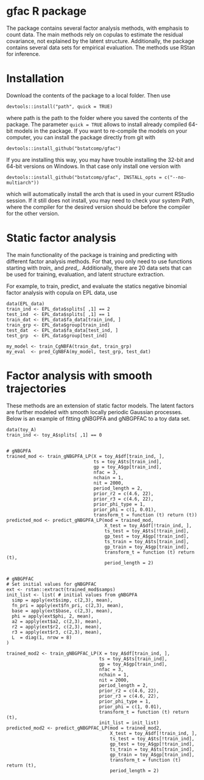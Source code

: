 # gfac R package
The package contains several factor analysis methods, with
emphasis to count data. The main methods rely on copulas to estimate the
residual covariance, not explained by the latent structure. Additionally, the
package contains several data sets for empirical evaluation. The methods use RStan for inference.

# Installation
Download the contents of the package to a local folder. Then use

```{r eval = FALSE}
devtools::install("path", quick = TRUE)
``` 
where path is the path to the folder where you saved the contents of the package. The parameter `quick = TRUE` allows to install already compiled 64-bit models in the package. If you want to re-compile the models on your computer, you can install the package directly from git with

```{r eval = FALSE}
devtools::install_github("bstatcomp/gfac")
``` 

If you are installing this way, you may have trouble installing the 32-bit and 64-bit versions on Windows. In 
that case only install one version with

```{r eval = FALSE}
devtools::install_github("bstatcomp/gfac", INSTALL_opts = c("--no-multiarch"))
``` 

which will automatically install the arch that is used in your current RStudio
session. If it still does not install, you may need to check your system Path,
where the compiler for the desired version should be before the compiler for
the other version.

# Static factor analysis
The main functionality of the package is training and predicting with
different factor analysis methods. For that, you only need to use functions
starting with *train_* and *pred_*. Additionally, there are 20 data sets that
can be used for training, evaluation, and latent structure extraction.

For example, to train, predict, and evaluate
the statics negative binomial factor analysis with copula on EPL data, use

```{r eval = FALSE}
data(EPL_data)
train_ind <- EPL_data$splits[ ,1] == 2
test_ind  <- EPL_data$splits[ ,1] == 1
train_dat <- EPL_data$fa_data[train_ind, ]
train_grp <- EPL_data$group[train_ind]
test_dat  <- EPL_data$fa_data[test_ind, ]
test_grp  <- EPL_data$group[test_ind]

my_model <- train_CgNBFA(train_dat, train_grp)
my_eval  <- pred_CgNBFA(my_model, test_grp, test_dat)
``` 



# Factor analysis with smooth trajectories
These methods are an extension of static factor models. The latent factors are further modeled with smooth locally periodic Gaussian processes. Below is an example of fitting gNBGPFA and gNBGPFAC to a toy data set.
```{r eval = FALSE}
data(toy_A)
train_ind <- toy_A$splits[ ,1] == 0


# gNBGPFA
trained_mod <- train_gNBGPFA_LP(X = toy_A$df[train_ind, ], 
                                ts = toy_A$ts[train_ind], 
                                gp = toy_A$gp[train_ind], 
                                nfac = 3,
                                nchain = 1,
                                nit = 2000,
                                period_length = 2,
                                prior_r2 = c(4.6, 22),
                                prior_r3 = c(4.6, 22),
                                prior_phi_type = 1,
                                prior_phi = c(1, 0.01),
                                transform_t = function (t) return (t))
predicted_mod <- predict_gNBGPFA_LP(mod = trained_mod, 
                                    X_test = toy_A$df[!train_ind, ], 
                                    ts_test = toy_A$ts[!train_ind], 
                                    gp_test = toy_A$gp[!train_ind], 
                                    ts_train = toy_A$ts[train_ind], 
                                    gp_train = toy_A$gp[train_ind],
                                    transform_t = function (t) return (t),
                                    period_length = 2)


# gNBGPFAC
# Set initial values for gNBGPFAC
ext <- rstan::extract(trained_mod$samps)
init_list <- list( # initial values from gNBGPFA
  simp = apply(ext$simp, c(2,3), mean),
  fn_pri = apply(ext$fn_pri, c(2,3), mean),
  base = apply(ext$base, c(2,3), mean),
  phi = apply(ext$phi, 2, mean),
  a2 = apply(ext$a2, c(2,3), mean),
  r2 = apply(ext$r2, c(2,3), mean),
  r3 = apply(ext$r3, c(2,3), mean),
  L  = diag(1, nrow = 8)
)

trained_mod2 <- train_gNBGPFAC_LP(X = toy_A$df[train_ind, ], 
                                  ts = toy_A$ts[train_ind], 
                                  gp = toy_A$gp[train_ind], 
                                  nfac = 3,
                                  nchain = 1,
                                  nit = 2000,
                                  period_length = 2,
                                  prior_r2 = c(4.6, 22),
                                  prior_r3 = c(4.6, 22),
                                  prior_phi_type = 1,
                                  prior_phi = c(1, 0.01),
                                  transform_t = function (t) return (t),
                                  init_list = init_list)
predicted_mod2 <- predict_gNBGPFAC_LP(mod = trained_mod2, 
                                      X_test = toy_A$df[!train_ind, ], 
                                      ts_test = toy_A$ts[!train_ind], 
                                      gp_test = toy_A$gp[!train_ind], 
                                      ts_train = toy_A$ts[train_ind], 
                                      gp_train = toy_A$gp[train_ind],
                                      transform_t = function (t) return (t),
                                      period_length = 2)

``` 
